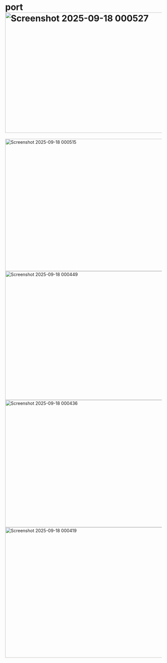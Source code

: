 # port<img width="528" height="386" alt="Screenshot 2025-09-18 000527" src="https://github.com/user-attachments/assets/f2e9b8d9-f38d-42f0-b42b-29dd271798ca" />
<img width="746" height="424" alt="Screenshot 2025-09-18 000515" src="https://github.com/user-attachments/assets/8bce646c-65b2-4889-b239-af16c152ed0b" />
<img width="546" height="413" alt="Screenshot 2025-09-18 000449" src="https://github.com/user-attachments/assets/109ca888-a27c-4420-82ef-0728ee5e8eab" />
<img width="660" height="408" alt="Screenshot 2025-09-18 000436" src="https://github.com/user-attachments/assets/feebb3c7-a201-4e83-913d-8f79ad0cefed" />
<img width="558" height="418" alt="Screenshot 2025-09-18 000419" src="https://github.com/user-attachments/assets/f103dcb8-fe54-411d-ba19-27b72832fbfd" />
